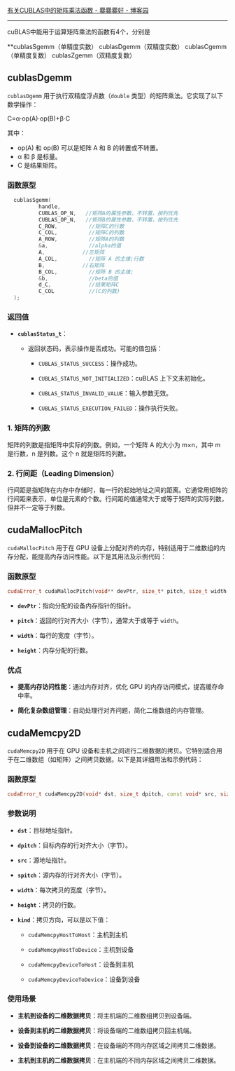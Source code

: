 [有关CUBLAS中的矩阵乘法函数 - 爨爨爨好 - 博客园](https://www.cnblogs.com/cuancuancuanhao/p/7763256.html)


---
cuBLAS中能用于运算矩阵乘法的函数有4个，分别是

**cublasSgemm（单精度实数）
cublasDgemm（双精度实数）
cublasCgemm（单精度复数）
cublasZgemm（双精度复数）

## cublasDgemm
`cublasDgemm` 用于执行双精度浮点数（`double` 类型）的矩阵乘法。它实现了以下数学操作：

C=α⋅op(A)⋅op(B)+β⋅C

其中：
- op(A) 和 op(B) 可以是矩阵 A 和 B 的转置或不转置。
- α 和 β 是标量。
- C 是结果矩阵。

### 函数原型

```cpp
  cublasSgemm(
          handle,
          CUBLAS_OP_N,   //矩阵A的属性参数，不转置，按列优先
          CUBLAS_OP_N,   //矩阵B的属性参数，不转置，按列优先
          C_ROW,          //矩阵C的行数
          C_COL,          //矩阵C的列数
          A_ROW,          //矩阵A的列数
          &a,             //alpha的值
          A,            //左矩阵
          A_COL,          //矩阵 A 的主维;行数
          B,            //右矩阵
          B_COL,          //矩阵 B 的主维;
          &b,             //beta的值
          d_C,            //结果矩阵C
          C_COL           //(C的列数)
  );
```
### 返回值

- **`cublasStatus_t`**：
    
    - 返回状态码，表示操作是否成功。可能的值包括：
        
        - `CUBLAS_STATUS_SUCCESS`：操作成功。
            
        - `CUBLAS_STATUS_NOT_INITIALIZED`：cuBLAS 上下文未初始化。
            
        - `CUBLAS_STATUS_INVALID_VALUE`：输入参数无效。
            
        - `CUBLAS_STATUS_EXECUTION_FAILED`：操作执行失败。

### 1. 矩阵的列数

矩阵的列数是指矩阵中实际的列数。例如，一个矩阵 A 的大小为 m×n，其中 m 是行数，n 是列数。这个 n 就是矩阵的列数。

### 2. 行间距（Leading Dimension）

行间距是指矩阵在内存中存储时，每一行的起始地址之间的距离。它通常用矩阵的行间距来表示，单位是元素的个数。行间距的值通常大于或等于矩阵的实际列数，但并不一定等于列数。


## cudaMallocPitch
`cudaMallocPitch` 用于在 GPU 设备上分配对齐的内存，特别适用于二维数组的内存分配，能提高内存访问性能。以下是其用法及示例代码：

### 函数原型
```cpp
cudaError_t cudaMallocPitch(void** devPtr, size_t* pitch, size_t width, size_t height)
```

- **`devPtr`**：指向分配的设备内存指针的指针。
    
- **`pitch`**：返回的行对齐大小（字节），通常大于或等于 `width`。
    
- **`width`**：每行的宽度（字节）。
    
- **`height`**：内存分配的行数。
    

### 优点

- **提高内存访问性能**：通过内存对齐，优化 GPU 的内存访问模式，提高缓存命中率。
    
- **简化复杂数组管理**：自动处理行对齐问题，简化二维数组的内存管理。

## cudaMemcpy2D
`cudaMemcpy2D` 用于在 GPU 设备和主机之间进行二维数据的拷贝。它特别适合用于在二维数组（如矩阵）之间拷贝数据。以下是其详细用法和示例代码：

### 函数原型

```cpp
cudaError_t cudaMemcpy2D(void* dst, size_t dpitch, const void* src, size_t spitch, size_t width, size_t height, cudaMemcpyKind kind)
```

### 参数说明

- **`dst`**：目标地址指针。
    
- **`dpitch`**：目标内存的行对齐大小（字节）。
    
- **`src`**：源地址指针。
    
- **`spitch`**：源内存的行对齐大小（字节）。
    
- **`width`**：每次拷贝的宽度（字节）。
    
- **`height`**：拷贝的行数。
    
- **`kind`**：拷贝方向，可以是以下值：
    
    - `cudaMemcpyHostToHost`：主机到主机
        
    - `cudaMemcpyHostToDevice`：主机到设备
        
    - `cudaMemcpyDeviceToHost`：设备到主机
        
    - `cudaMemcpyDeviceToDevice`：设备到设备
        

### 使用场景

- **主机到设备的二维数据拷贝**：将主机端的二维数组拷贝到设备端。
    
- **设备到主机的二维数据拷贝**：将设备端的二维数组拷贝回主机端。
    
- **设备到设备的二维数据拷贝**：在设备端的不同内存区域之间拷贝二维数据。
    
- **主机到主机的二维数据拷贝**：在主机端的不同内存区域之间拷贝二维数据。
